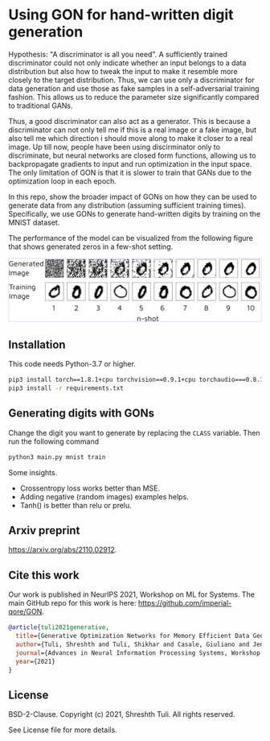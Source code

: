 # Using GON for hand-written digit generation

Hypothesis: "A discriminator is all you need". A sufficiently trained discriminator could not only indicate whether an input belongs to a data distribution but also how to tweak the input to make it resemble more closely to the target distribution. Thus, we can use only a discriminator for data generation and use those as fake samples in a self-adversarial training fashion. This allows us to reduce the parameter size significantly compared to traditional GANs.

Thus, a good discriminator can also act as a generator. This is because a discriminator can not 
only tell me if this is a real image or a fake image, but also tell me which direction i should move along
to make it closer to a real image.  Up till now, people have been using discirminator only to discriminate, but neural networks are closed form functions, allowing us to backpropagate gradients to input and run optimization in the input space. The only limitation of GON is that it is slower to train that GANs due to the optimization loop in each epoch.

In this repo, show the broader impact of GONs on how they can be used to generate data from any distribution (assuming sufficient training times). Specifically, we use GONs to generate hand-written digits by training on the MNIST dataset.

The performance of the model can be visualized from the following figure that shows generated zeros in a few-shot setting.

![Alt text](save.png?raw=true "results")


## Installation
This code needs Python-3.7 or higher.
```bash
pip3 install torch==1.8.1+cpu torchvision==0.9.1+cpu torchaudio===0.8.1 -f https://download.pytorch.org/whl/torch_stable.html
pip3 install -r requirements.txt
```

## Generating digits with GONs
Change the digit you want to generate by replacing the `CLASS` variable. Then run the following command
```bash
python3 main.py mnist train
```

Some insights.
- Crossentropy loss works better than MSE.
- Adding negative (random images) examples helps.
- Tanh() is better than relu or prelu.

## Arxiv preprint
https://arxiv.org/abs/2110.02912.

## Cite this work
Our work is published in NeurIPS 2021, Workshop on ML for Systems. The main GitHub repo for this work is here: https://github.com/imperial-qore/GON.
```bibtex
@article{tuli2021generative,
  title={Generative Optimization Networks for Memory Efficient Data Generation},
  author={Tuli, Shreshth and Tuli, Shikhar and Casale, Giuliano and Jennings, Nicholas R},
  journal={Advances in Neural Information Processing Systems, Workshop on ML for Systems},
  year={2021}
}

```

## License

BSD-2-Clause. 
Copyright (c) 2021, Shreshth Tuli.
All rights reserved.

See License file for more details.
